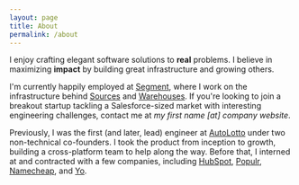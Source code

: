 ```yaml
---
layout: page
title: About
permalink: /about
---
```


I enjoy crafting elegant software solutions to **real** problems. I believe in
maximizing **impact** by building great infrastructure and growing others.

I'm currently happily employed at [Segment](https://segment.com/), where I work on the
infrastructure behind [Sources](https://segment.com/sources) and
[Warehouses](https://segment.com/warehouses). If you're looking to join a
breakout startup tackling a Salesforce-sized market with interesting engineering
challenges, contact me at _my first name [at] company website_.

Previously, I was the first (and later, lead) engineer at [AutoLotto](http://autolotto.com/)
under two non-technical co-founders. I took the product from inception to growth,
building a cross-platform team to help along the way. Before that, I interned at and contracted with a few companies, including
[HubSpot](https://www.hubspot.com/), [Populr](https://populr.me/),
[Namecheap](https://www.namecheap.com/), and [Yo](http://www.justyo.co/).
